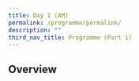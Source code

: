 ```yaml
---
title: Day 1 (AM)
permalink: /programme/permalink/
description: ""
third_nav_title: Programme (Part 1)
---
```

## Overview